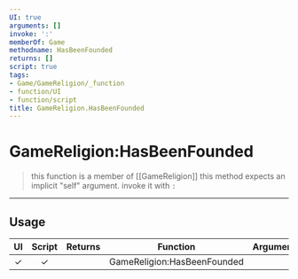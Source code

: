 ```yaml
---
UI: true
arguments: []
invoke: ':'
memberOf: Game
methodname: HasBeenFounded
returns: []
script: true
tags:
- Game/GameReligion/_function
- function/UI
- function/script
title: GameReligion.HasBeenFounded
---
```

# GameReligion:HasBeenFounded
> this function is a member of [[GameReligion]]
> this method expects an implicit "self" argument. invoke it with `:`
-----
## Usage
|  UI | Script | Returns | Function | Arguments |
|:---:|:------:|-------:|:--------:|:---------|
|✓|✓||GameReligion:HasBeenFounded||
